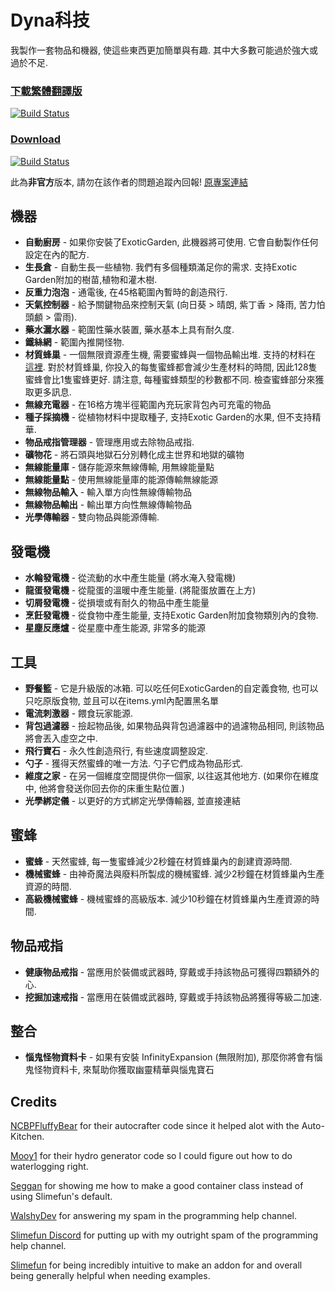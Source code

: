 # Dyna科技
我製作一套物品和機器, 使這些東西更加簡單與有趣.
其中大多數可能過於強大或過於不足.

### [下載繁體翻譯版](https://xmikux.github.io/builds/xMikux/DynaTech/master/)
[![Build Status](https://xmikux.github.io/builds/xMikux/DynaTech/master/badge.svg)](https://xmikux.github.io/builds/xMikux/DynaTech/master)

### [Download](https://thebusybiscuit.github.io/builds/ProfElements/DynaTech/master/)
[![Build Status](https://thebusybiscuit.github.io/builds/ProfElements/DynaTech/master/badge.svg)](https://thebusybiscuit.github.io/builds/ProfElements/DynaTech/master)

此為**非官方**版本, 請勿在該作者的問題追蹤內回報!
[原專案連結](https://github.com/ProfElements/DynaTech)

## 機器
- **自動廚房** - 如果你安裝了ExoticGarden, 此機器將可使用. 它會自動製作任何設定在內的配方.
- **生長倉** - 自動生長一些植物. 我們有多個種類滿足你的需求. 支持Exotic Garden附加的樹苗,植物和灌木樹.
- **反重力泡泡** - 通電後, 在45格範圍內暫時的創造飛行.
- **天氣控制器** - 給予關鍵物品來控制天氣 (向日葵 > 晴朗, 紫丁香 > 降雨, 苦力怕頭顱 > 雷雨).
- **藥水灑水器** - 範圍性藥水裝置, 藥水基本上具有耐久度.
- **鐵絲網** - 範圍內推開怪物.
- **材質蜂巢** - 一個無限資源產生機, 需要蜜蜂與一個物品輸出堆. 支持的材料在 [這裡](https://github.com/ProfElements/DynaTech/blob/1b6aee96937da31c7bdb84df284392530149ce63/src/main/java/me/profelements/dynatech/items/electric/MaterialHive.java#L169). 對於材質蜂巢, 你投入的每隻蜜蜂都會減少生產材料的時間, 因此128隻蜜蜂會比1隻蜜蜂更好. 請注意, 每種蜜蜂類型的秒數都不同. 檢查蜜蜂部分來獲取更多訊息.
- **無線充電器** - 在16格方塊半徑範圍內充玩家背包內可充電的物品
- **種子採摘機** - 從植物材料中提取種子, 支持Exotic Garden的水果, 但不支持精華.
- **物品戒指管理器** - 管理應用或去除物品戒指.
- **礦物花** - 將石頭與地獄石分別轉化成主世界和地獄的礦物
- **無線能量庫** - 儲存能源來無線傳輸, 用無線能量點
- **無線能量點** - 使用無線能量庫的能源傳輸無線能源
- **無線物品輸入** - 輸入單方向性無線傳輸物品
- **無線物品輸出** - 輸出單方向性無線傳輸物品
- **光學傳輸器** - 雙向物品與能源傳輸.

## 發電機
- **水輪發電機** - 從流動的水中產生能量 (將水淹入發電機)
- **龍蛋發電機** - 從龍蛋的溫暖中產生能量. (將龍蛋放置在上方)
- **切屑發電機** - 從損壞或有耐久的物品中產生能量
- **烹飪發電機** - 從食物中產生能量, 支持Exotic Garden附加食物類別內的食物.
- **星塵反應爐** - 從星塵中產生能源, 非常多的能源

## 工具
- **野餐籃** - 它是升級版的冰箱. 可以吃任何ExoticGarden的自定義食物, 也可以只吃原版食物, 並且可以在items.yml內配置黑名單
- **電流刺激器** - 餵食玩家能源. 
- **背包過濾器** - 撿起物品後, 如果物品與背包過濾器中的過濾物品相同, 則該物品將會丟入虛空之中.
- **飛行寶石** - 永久性創造飛行, 有些速度調整設定.
- **勺子** - 獲得天然蜜蜂的唯一方法. 勺子它們成為物品形式.
- **維度之家** - 在另一個維度空間提供你一個家, 以往返其他地方. (如果你在維度中, 他將會發送你回去你的床重生點位置.)
- **光學綁定儀** - 以更好的方式綁定光學傳輸器, 並直接連結

## 蜜蜂
- **蜜蜂** - 天然蜜蜂, 每一隻蜜蜂減少2秒鐘在材質蜂巢內的創建資源時間.
- **機械蜜蜂** - 由神奇魔法與廢料所製成的機械蜜蜂. 減少2秒鐘在材質蜂巢內生產資源的時間.
- **高級機械蜜蜂** - 機械蜜蜂的高級版本. 減少10秒鐘在材質蜂巢內生產資源的時間.

## 物品戒指
- **健康物品戒指** - 當應用於裝備或武器時, 穿戴或手持該物品可獲得四顆額外的心.
- **挖掘加速戒指** - 當應用在裝備或武器時, 穿戴或手持該物品將獲得等級二加速.

## 整合 
 - **惱鬼怪物資料卡** - 如果有安裝 InfinityExpansion (無限附加), 那麼你將會有惱鬼怪物資料卡, 來幫助你獲取幽靈精華與惱鬼寶石

## Credits
 [NCBPFluffyBear](https://github.com/ncbpfluffybear) for their autocrafter code since it helped alot with the Auto-Kitchen.

 [Mooy1](https://github.com/mooy1) for their hydro generator code so I could figure out how to do waterlogging right.

 [Seggan](https://github.com/seggan) for showing me how to make a good container class instead of using Slimefun's default.

 [WalshyDev](https://github.com/WalshyDev) for answering my spam in the programming help channel.

 [Slimefun Discord](https://slimefun.dev/discord) for putting up with my outright spam of the programming help channel.

 [Slimefun](https://github.com/slimefun/slimefun4) for being incredibly intuitive to make an addon for and overall being generally helpful when needing examples.
